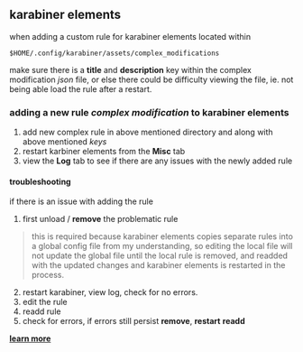## karabiner elements

when adding a custom rule for karabiner elements located within

```shell
$HOME/.config/karabiner/assets/complex_modifications
```

make sure there is a **title** and **description** key within the complex modification _json_ file, or else there could be difficulty viewing the file, ie. not being able load the rule after a restart.

### adding a new rule _complex modification_ to karabiner elements

1. add new complex rule in above mentioned directory and along with above mentioned _keys_
2. restart karbiner elements from the **Misc** tab
3. view the **Log** tab to see if there are any issues with the newly added rule

#### troubleshooting

if there is an issue with adding the rule

1. first unload / **remove** the problematic rule
 > this is required because karabiner elements copies separate rules into a global config file from my understanding, so editing the local file will not update the global file until the local rule is removed, and readded with the updated changes and karabiner elements is restarted in the process.
2. restart karabiner, view log, check for no errors.
3. edit the rule
4. readd rule
5. check for errors, if errors still persist **remove**, **restart** **readd**

[**learn more**](https://github.com/pqrs-org/Karabiner-Elements/issues/1225#issuecomment-401517364)
